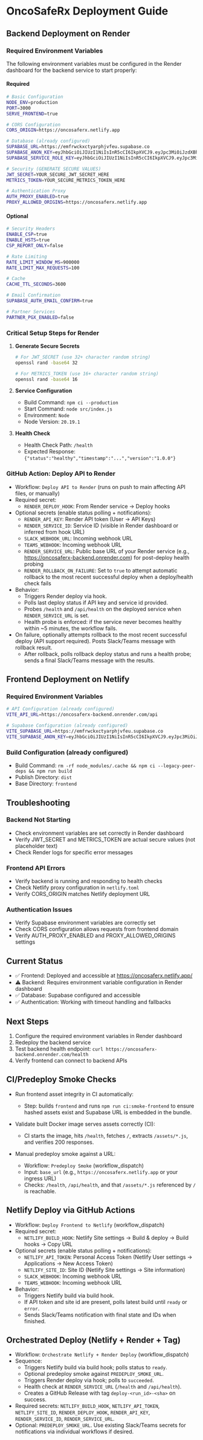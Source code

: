 # OncoSafeRx Deployment Guide

## Backend Deployment on Render

### Required Environment Variables

The following environment variables must be configured in the Render dashboard for the backend service to start properly:

#### Required
```bash
# Basic Configuration
NODE_ENV=production
PORT=3000
SERVE_FRONTEND=true

# CORS Configuration
CORS_ORIGIN=https://oncosaferx.netlify.app

# Database (already configured)
SUPABASE_URL=https://emfrwckxctyarphjvfeu.supabase.co
SUPABASE_ANON_KEY=eyJhbGciOiJIUzI1NiIsInR5cCI6IkpXVCJ9.eyJpc3MiOiJzdXBhYmFzZSIsInJlZiI6ImVtZnJ3Y2t4Y3R5YXJwaGp2ZmV1Iiwicm9sZSI6ImFub24iLCJpYXQiOjE3NTgwNjM2NjcsImV4cCI6MjA3MzYzOTY2N30.yYrhigcrMY82OkA4KPqSANtN5YgeA6xGH9fnrTe5k8c
SUPABASE_SERVICE_ROLE_KEY=eyJhbGciOiJIUzI1NiIsInR5cCI6IkpXVCJ9.eyJpc3MiOiJzdXBhYmFzZSIsInJlZiI6ImVtZnJ3Y2t4Y3R5YXJwaGp2ZmV1Iiwicm9sZSI6InNlcnZpY2Vfcm9sZSIsImlhdCI6MTc1ODA2MzY2NywiZXhwIjoyMDczNjM5NjY3fQ.friwElbgi1p0xKV3S7LjDrEuzSFTJZkWp5ot4Xt0Qx0

# Security (GENERATE SECURE VALUES)
JWT_SECRET=YOUR_SECURE_JWT_SECRET_HERE
METRICS_TOKEN=YOUR_SECURE_METRICS_TOKEN_HERE

# Authentication Proxy
AUTH_PROXY_ENABLED=true
PROXY_ALLOWED_ORIGINS=https://oncosaferx.netlify.app
```

#### Optional
```bash
# Security Headers
ENABLE_CSP=true
ENABLE_HSTS=true
CSP_REPORT_ONLY=false

# Rate Limiting
RATE_LIMIT_WINDOW_MS=900000
RATE_LIMIT_MAX_REQUESTS=100

# Cache
CACHE_TTL_SECONDS=3600

# Email Confirmation
SUPABASE_AUTH_EMAIL_CONFIRM=true

# Partner Services
PARTNER_PGX_ENABLED=false
```

### Critical Setup Steps for Render

1. **Generate Secure Secrets**
   ```bash
   # For JWT_SECRET (use 32+ character random string)
   openssl rand -base64 32
   
   # For METRICS_TOKEN (use 16+ character random string)
   openssl rand -base64 16
   ```

2. **Service Configuration**
   - Build Command: `npm ci --production`
   - Start Command: `node src/index.js`
   - Environment: `Node`
   - Node Version: `20.19.1`

3. **Health Check**
   - Health Check Path: `/health`
   - Expected Response: `{"status":"healthy","timestamp":"...","version":"1.0.0"}`

### GitHub Action: Deploy API to Render

- Workflow: `Deploy API to Render` (runs on push to main affecting API files, or manually)
- Required secret:
  - `RENDER_DEPLOY_HOOK`: From Render service → Deploy hooks
- Optional secrets (enable status polling + notifications):
  - `RENDER_API_KEY`: Render API token (User → API Keys)
  - `RENDER_SERVICE_ID`: Service ID (visible in Render dashboard or inferred from hook URL)
  - `SLACK_WEBHOOK_URL`: Incoming webhook URL
  - `TEAMS_WEBHOOK`: Incoming webhook URL
  - `RENDER_SERVICE_URL`: Public base URL of your Render service (e.g., https://oncosaferx-backend.onrender.com) for post-deploy health probing
  - `RENDER_ROLLBACK_ON_FAILURE`: Set to `true` to attempt automatic rollback to the most recent successful deploy when a deploy/health check fails
- Behavior:
  - Triggers Render deploy via hook.
  - Polls last deploy status if API key and service id provided.
  - Probes `/health` and `/api/health` on the deployed service when `RENDER_SERVICE_URL` is set.
  - Health probe is enforced: if the service never becomes healthy within ~5 minutes, the workflow fails.
- On failure, optionally attempts rollback to the most recent successful deploy (API support required). Posts Slack/Teams message with rollback result.
  - After rollback, polls rollback deploy status and runs a health probe; sends a final Slack/Teams message with the results.

## Frontend Deployment on Netlify

### Required Environment Variables

```bash
# API Configuration (already configured)
VITE_API_URL=https://oncosaferx-backend.onrender.com/api

# Supabase Configuration (already configured)
VITE_SUPABASE_URL=https://emfrwckxctyarphjvfeu.supabase.co
VITE_SUPABASE_ANON_KEY=eyJhbGciOiJIUzI1NiIsInR5cCI6IkpXVCJ9.eyJpc3MiOiJzdXBhYmFzZSIsInJlZiI6ImVtZnJ3Y2t4Y3R5YXJwaGp2ZmV1Iiwicm9sZSI6ImFub24iLCJpYXQiOjE3NTgwNjM2NjcsImV4cCI6MjA3MzYzOTY2N30.yYrhigcrMY82OkA4KPqSANtN5YgeA6xGH9fnrTe5k8c
```

### Build Configuration (already configured)
- Build Command: `rm -rf node_modules/.cache && npm ci --legacy-peer-deps && npm run build`
- Publish Directory: `dist`
- Base Directory: `frontend`

## Troubleshooting

### Backend Not Starting
- Check environment variables are set correctly in Render dashboard
- Verify JWT_SECRET and METRICS_TOKEN are actual secure values (not placeholder text)
- Check Render logs for specific error messages

### Frontend API Errors
- Verify backend is running and responding to health checks
- Check Netlify proxy configuration in `netlify.toml`
- Verify CORS_ORIGIN matches Netlify deployment URL

### Authentication Issues
- Verify Supabase environment variables are correctly set
- Check CORS configuration allows requests from frontend domain
- Verify AUTH_PROXY_ENABLED and PROXY_ALLOWED_ORIGINS settings

## Current Status

- ✅ Frontend: Deployed and accessible at https://oncosaferx.netlify.app/
- ⚠️ Backend: Requires environment variable configuration in Render dashboard
- ✅ Database: Supabase configured and accessible
- ✅ Authentication: Working with timeout handling and fallbacks

## Next Steps

1. Configure the required environment variables in Render dashboard
2. Redeploy the backend service
3. Test backend health endpoint: `curl https://oncosaferx-backend.onrender.com/health`
4. Verify frontend can connect to backend APIs

## CI/Predeploy Smoke Checks

- Run frontend asset integrity in CI automatically:
  - Step: builds `frontend` and runs `npm run ci:smoke-frontend` to ensure hashed assets exist and Supabase URL is embedded in the bundle.

- Validate built Docker image serves assets correctly (CI):
  - CI starts the image, hits `/health`, fetches `/`, extracts `/assets/*.js`, and verifies 200 responses.

- Manual predeploy smoke against a URL:
  - Workflow: `Predeploy Smoke` (workflow_dispatch)
  - Input: `base_url` (e.g., `https://oncosaferx.netlify.app` or your ingress URL)
  - Checks: `/health`, `/api/health`, and that `/assets/*.js` referenced by `/` is reachable.

## Netlify Deploy via GitHub Actions

- Workflow: `Deploy Frontend to Netlify` (workflow_dispatch)
- Required secret:
  - `NETLIFY_BUILD_HOOK`: Netlify Site settings → Build & deploy → Build hooks → Copy URL
- Optional secrets (enable status polling + notifications):
  - `NETLIFY_API_TOKEN`: Personal Access Token (Netlify User settings → Applications → New Access Token)
  - `NETLIFY_SITE_ID`: Site ID (Netlify Site settings → Site information)
  - `SLACK_WEBHOOK`: Incoming webhook URL
  - `TEAMS_WEBHOOK`: Incoming webhook URL
- Behavior:
  - Triggers Netlify build via build hook.
  - If API token and site id are present, polls latest build until `ready` or `error`.
  - Sends Slack/Teams notification with final state and IDs when finished.

## Orchestrated Deploy (Netlify + Render + Tag)

- Workflow: `Orchestrate Netlify + Render Deploy` (workflow_dispatch)
- Sequence:
  - Triggers Netlify build via build hook; polls status to `ready`.
  - Optional predeploy smoke against `PREDEPLOY_SMOKE_URL`.
  - Triggers Render deploy via hook; polls to `succeeded`.
  - Health check at `RENDER_SERVICE_URL` (`/health` and `/api/health`).
  - Creates a GitHub Release with tag `deploy-<run_id>-<sha>` on success.
- Required secrets: `NETLIFY_BUILD_HOOK`, `NETLIFY_API_TOKEN`, `NETLIFY_SITE_ID`, `RENDER_DEPLOY_HOOK`, `RENDER_API_KEY`, `RENDER_SERVICE_ID`, `RENDER_SERVICE_URL`.
- Optional: `PREDEPLOY_SMOKE_URL`. Use existing Slack/Teams secrets for notifications via individual workflows if desired.
